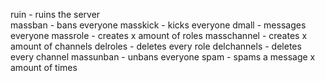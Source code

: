 ruin - ruins the server<br />
massban - bans everyone
masskick - kicks everyone
dmall <message> - messages everyone
massrole <amount> <name> - creates x amount of roles
masschannel <amount> <name> - creates x amount of channels
delroles - deletes every role
delchannels - deletes every channel
massunban - unbans everyone
spam <amount> <message> - spams a message x amount of times
